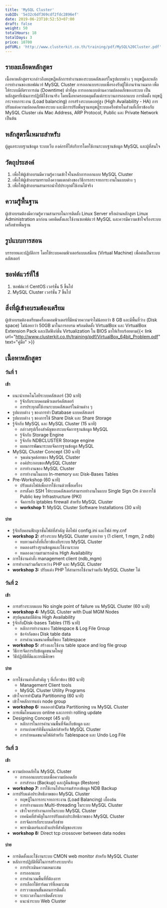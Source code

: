 ```yaml
---
title: 'MySQL Cluster'
subID: '5e32c6df369cdf2fdc2896ef'
date: 2019-06-23T10:52:53+07:00
draft: false
weight: 50
totalHours: 18
totalDays: 3
price: 10700
pdfURL: 'http://www.clusterkit.co.th/training/pdf/MySQL%20Cluster.pdf'
---
```


## รายละเอียดหลักสูตร

เนื้อหาหลักสูตรจะกล่าวถึงทฤษฎีหลักการทำงานของระบบคลัสเตอร์ในรูปแบบต่าง ๆ ทฤษฎีและหลักการทำงานของซอฟต์แวร์ MySQL Cluster การออกแบบระบบเพื่อรองรับผู้ใช้งานจำนวนมาก เพื่อให้ระบบมีอัตราการล่ม (Downtime) ต่ำที่สุด การออกแบบด้านความปลอดภัยของงระบบ เป็นหลักสูตรที่เน้นการปฎิบัติใช้งานจริง โดยเนื้อหาครอบคลุมตั้งแต่กระบวนการออกแบบ การติดตั้ง ทฤษฎีกระจายภาระงาน (Load balancing) การสร้างระบบคงอยู่สูง (High Availability - HA) การปรับแต่งความปลอดภัยของระบบ และมีการปรับพื้นฐานทฤษฎีระบบเครือข่ายในส่วนที่เกี่ยวข้องกับ MySQL Cluster เช่น Mac Address, ARP Protocol, Public และ Private Network เป็นต้น

## หลักสูตรนี้เหมาะสำหรับ

ผู้ดูแลระบบฐานข้อมูล ระบบเว็บ องค์กรที่ให้บริการโดยใช้งานระบบฐานข้อมูล MySQL และผู้ที่สนใจ

## วัตถุประสงค์

1. เพื่อให้ผู้เข้าอบรมมีความรู้ความเข้าใจในหลักการออกแบบ MySQL Cluster
2. เพื่อให้ผู้เข้าอบรมทราบถึงความแตกต่างของวิธีการกระจายภาระงานในแบบต่าง ๆ
3. เพื่อให้ผู้เข้าอบรมสามารถนำไปประยุกต์ใช้งานได้จริง

## ความรู้พื้นฐาน

ผู้เข้าอบรมต้องมีความรู้ความสามารถในการติดตั้ง Linux Server หรือผ่านหลักสูตร Linux Administration มาก่อน เคยติดตั้งและใช้งานซอฟต์แวร์ MySQL และควรมีความเข้าใจเรื่องระบบเครือข่ายพื้นฐาน

## รูปแบบการสอน

บรรยายและปฏิบัติการ โดยใช้ระบบคอมพิวเตอร์แบบเสมือน (Virtual Machine) เพื่อต่อเป็นระบบคลัสเตอร์

## ซอฟต์แวร์ที่ใช้

1. ซอฟต์แวร์ CentOS เวอร์ชั่น 5 ขึ้นไป
2. MySQL Cluster เวอร์ชั่น 7 ขึ้นไป

## สิ่งที่ผู้เข้าอบรมต้องเตรียม

ผู้เข้าอบรมต้องเตรียมเครื่องคอมพิวเตอร์ที่มีหน่วยความจำไม่น้อยกว่า 8 GB และมีพื้นที่ว่าง (Disk space) ไม่น้อยกว่า 50GB มาในการอบรม พร้อมติดตั้ง VirtualBox และ VirtualBox Extension Pack และเปิดฟังก์ชั่น Virtualization ใน BIOS มาให้เรียบร้อยตาม{{< link url="http://www.clusterkit.co.th/training/pdf/VirtualBox_64bit_Problem.pdf" text="คู่มือ" >}}

## เนื้อหาหลักสูตร

### วันที่ 1

#### เช้า

- แนะนำเทคโนโลยีระบบคลัสเตอร์ (30 นาที)
  - รู้จักกับระบบคอมพิวเตอร์คลัสเตอร์
  - การประยุกต์ใช้งานระบบคลัสเตอร์ในด้านต่าง ๆ
- รูปแบบต่าง ๆ ของการทำ Database แบบคลัสเตอร์
- รูปแบบต่าง ๆ ของการใช้ Share Disk และ Share Storage
- รู้จักกับ MySQL และ MySQL Cluster (15 นาที)
  - กล่าวสรุปเรื่องสำคัญของระบบจัดการฐานข้อมูล MySQL
  - รู้จักกับ Storage Engine
  - รู้จักกับ NDBCLUSTER Storage engine
  - แผนการพัฒนาระบบจัดการฐานข้อมูล MySQL
- MySQL Cluster Concept (30 นาที)
  - จุดเด่นจุดด้อยของ MySQL Cluster
  - องค์ประกอบของMySQL Cluster
  - การทำงานของ MySQL Cluster
  - การทำงานในแบบ In-memory และ Disk-Bases Tables
- Pre-Workshop (60 นาที)
  - ปรับแต่งไฟล์เพื่อการใช้งานด้วยชื่อเครื่อง
  - การตั้งค่า SSH ให้ระบบคลัสเตอร์สามารถทำงานในแบบ Single Sign On ด้วยการใช้ Public key Infrastructure (PKI)
  - จัดการกับ iptables firewall สำหรับ MySQL Cluster
  - **workshop 1:** MySQL Cluster Software Installations (30 นาที)

#### บ่าย

- รู้จักกับคอนฟิกกูเรชั่นไฟล์ที่สำคัญ คือไฟล์ config.ini และไฟล์ my.cnf
- **workshop 2:** สร้างระบบ MySQL Cluster แบบง่าย ๆ (1 client, 1 mgm, 2 ndb)
  - ทบทวนคำสั่งที่เกี่ยวข้องกับระบบ MySQL Cluster
  - ทดลองสร้างฐานข้อมูลและใช้งานระบบ
  - ทดลองความสามารถด้าน High Availability
- การใช้งานคำสั่ง management client (ndb_mgm)
- การทำงานร่วมกันระหว่าง PHP และ MySQL Cluster
- **workshop 3:** ปรับแต่ง PHP ให้สามารถใช้งานร่วมกับ MySQL Cluster ได้

### วันที่ 2

#### เช้า

- การสร้างระบบแบบ No single point of failure บน MySQL Cluster (60 นาที)
- **workshop 4:** MySQL Cluster with Dual MGM Nodes
- สรุปคุณสมบัติด้าน High Availability
- รู้จักกับDisk-bases Tables (115 นาที)
  - หลักการทำงานของ Tablespace & Log File Group
  - ข้อจำกัดของ Disk table data
  - การคำนวณขนาดพื้นที่ของ Tablespace
- **workshop 5:** สร้างและใช้งาน table space and log file group
- วิธีการจัดการกับข้อมูลขนาดใหญ่
- วิธีปฏิบัติที่ดีและกรณีศึกษา

#### บ่าย

- การใช้งานคำสั่งสำคัญ ๆ ที่เกี่ยวข้อง (60 นาที)
  - Management Client tools
  - MySQL Cluster Utility Programs
- เข้าใจการทำData Partitioning (60 นาที)
- เข้าใจหลักการแบ่ง node group
- **workshop 6:** ทดลองทำData Partitioning บน MySQL Cluster
- การเพิ่มโหนดแบบ online และการทำ rolling update
- Designing Concept (45 นาที)
  - หลักการในการคำนวณพื้นที่จัดเก็บข้อมูล และ
  - การแบ่งพาร์ทิชั่นบนดิสก์สำหรับ MySQL Cluster
  - การกำหนดขนาดไฟล์สำหรับ Tablespace และ Undo Log File

### วันที่ 3

#### เช้า

- ความปลอดภัยใน MySQL Cluster
  - การออกแบบระบบเพื่อความปลอดภัย
  - การสำรอง (Backup) และกู้คืนข้อมูล (Restore)
- **workshop 7:** การใช้งานโปรแกรมสำรองข้อมูล NDB Backup
- การปรับแต่งประสิทธิภาพของ MySQL Cluster
  - ทฤษฎีในการกระจายภาระงาน (Load Balancing) เบื้องต้น
  - การทำงานแบบ Multi-threading ในระบบ MySQL Cluster
  - เข้าใจการทำงานภายในระบบ MySQL Cluster
  - เทคนิคที่สำคัญในการปรับแต่งประสิทธิภาพของ MySQL Cluster
  - การจัดการกับระบบเครือข่าย
  - พารามิเตอร์และตัวแปรที่สำคัญของระบบ
- **workshop 8:** Direct tcp crossover between data nodes

#### บ่าย

- การติดตั้งและใช้งานระบบ CMON web monitor สำหรับ MySQL Cluster
- หลักการปฏิบัติที่ดีในการสร้างระบบจริง
  - การประเมินความเหมาะสม
  - การออกแบบ
  - การคำนวณพื้นที่ที่ต้องการ
  - การเลือกใช้ฮาร์ดแวร์ที่เหมาะสม
  - การวางแผนขั้นตอนการติดตั้ง
  - ระยะเวลาในการติดตั้งระบบ
  - แนะนำระบบ Web Cluster
